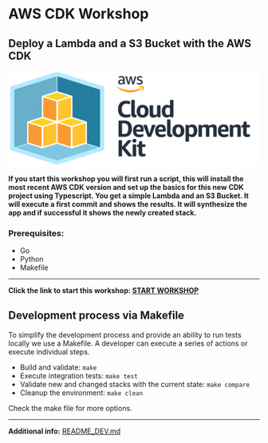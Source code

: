 # AWS CDK Workshop

## Deploy a Lambda and a S3 Bucket with the AWS CDK

![cdk.png](images/cdk.png)

**If you start this workshop you will first run a script, this will install the most recent AWS CDK version and set up the basics for this new CDK project using Typescript. You get a simple Lambda and an S3 Bucket. It will execute a first commit and shows the results. It will synthesize the app and if successful it shows the newly created stack.**

### Prerequisites:
- Go
- Python
- Makefile

---

**Click the link to start this workshop: [START WORKSHOP](README_WORKSHOP.md)**

## Development process via Makefile

To simplify the development process and provide an ability to run tests locally we use a Makefile. A developer can execute a series of actions or execute individual steps.

* Build and validate: `make`
* Execute integration tests: `make test`
* Validate new and changed stacks with the current state: `make compare`
* Cleanup the environment: `make clean`

Check the make file for more options.

---

**Additional info:** [README_DEV.md](README_DEV.md)

